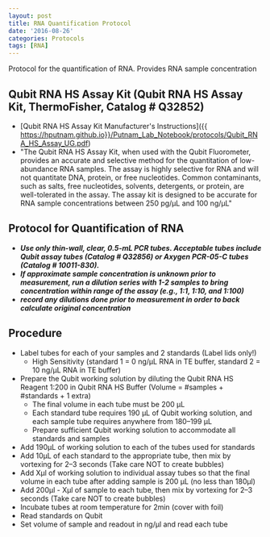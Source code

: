 ```yaml
---
layout: post
title: RNA Quantification Protocol
date: '2016-08-26'
categories: Protocols
tags: [RNA]
---
```


Protocol for the quantification of RNA.
Provides RNA sample concentration

## Qubit RNA HS Assay Kit (Qubit RNA HS Assay Kit, ThermoFisher, Catalog # Q32852)
* [Qubit RNA HS Assay Kit Manufacturer's Instructions]({{ https://hputnam.github.io}}/Putnam_Lab_Notebook/protocols/Qubit_RNA_HS_Assay_UG.pdf)
* "The Qubit RNA HS Assay Kit, when used with the Qubit Fluorometer, provides an accurate and selective method for the quantitation of low-abundance RNA samples. The assay is highly selective for RNA and will not quantitate DNA, protein, or free nucleotides. Common contaminants, such as salts, free nucleotides, solvents, detergents, or protein, are well-tolerated in the assay. The assay kit is designed to be accurate for RNA sample concentrations between 250 pg/µL and 100 ng/µL"

## Protocol for Quantification of RNA
* **_Use only thin-wall, clear, 0.5-mL PCR tubes. Acceptable tubes include Qubit assay tubes (Catalog # Q32856) or Axygen PCR-05-C tubes (Catalog # 10011-830)._**
* **_If approximate sample concentration is unknown prior to measurement, run a dilution series with 1-2 samples to bring concentration within range of the assay (e.g., 1:1, 1:10, and 1:100)_**
* **_record any dilutions done prior to measurement in order to back calculate original concentration_**
 
## Procedure

* Label tubes for each of your samples and 2 standards (Label lids only!)
  * High Sensitivity (standard 1 = 0 ng/μL RNA in TE buffer, standard 2 = 10 ng/μL RNA in TE buffer)  
* Prepare the Qubit working solution by diluting the Qubit RNA HS Reagent 1:200 in Qubit RNA HS Buffer (Volume = #samples + #standards + 1 extra)
  * The final volume in each tube must be 200 μL
  * Each standard tube requires 190 μL of Qubit working solution, and each sample tube requires anywhere from 180–199 μL
  * Prepare sufficient Qubit working solution to accommodate all standards and samples
* Add 190μL of working solution to each of the tubes used for standards
* Add 10μL of each standard to the appropriate tube, then mix by vortexing for 2–3 seconds (Take care NOT to create bubbles)
* Add Xµl of working solution to individual assay tubes so that the final volume in each tube after adding sample is 200 μL (no less than 180µl)
* Add 200µl - Xµl of sample to each tube, then mix by vortexing for 2–3 seconds (Take care NOT to create bubbles)
* Incubate tubes at room temperature for 2min (cover with foil)
* Read standards on Qubit
* Set volume of sample and readout in ng/µl and read each tube